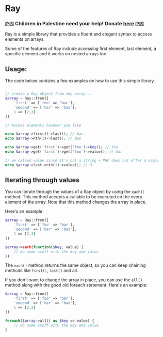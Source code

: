 # Ray

### :palestinian_territories: Children in Palestine need your help! Donate [here](https://donate.unrwa.org/gaza/~my-donation?_cv=1) :palestinian_territories:

Ray is a simple library that provides a fluent and elegant syntax to access elements on arrays.

Some of the features of Ray include accessing first element, last element, a specific element and it works on nested arrays too.

## Usage:

The code below contains a few examples on how to use this simple library.

```php

// create a Ray object from any array...
$array = Ray::from([
    'first' => ['foo' => 'bar'],
    'second' => ['bar' => 'baz'],
    1 => [2,3]
])

// Access elements however you like

echo $array->first()->last(); // bar.
echo $array->nth(1)->last(); // baz

echo $array->get('first')->get('foo')->key(); // foo
echo $array->get('first')->get('foo')->value(); // bar

// we called value since it's not a string + PHP does not offer a magic method similar to __toString when it comes to numeric values.
echo $array->last->nth(1)->value(); // 3
```

## Iterating through values

You can iterate through the values of a Ray object by using the `each()` method. 
This method accepts a callable to be executed on the every element of the array. Note that this method changes the array in place.

Here's an example:

```php
$array = Ray::from([
    'first' => ['foo' => 'bar'],
    'second' => ['bar' => 'baz'],
    1 => [2,3]
])

$array->each(function($key, value) {
    // do some stuff with the key and value
})
```
The `each()` method returns the same object, so you can keep chaining methods like `first()`, `last()` and all.

If you don't want to change the array in place, you can use the `all()` method along with the good old foreach statement. 
Here's an example:

```php
$array = Ray::from([
    'first' => ['foo' => 'bar'],
    'second' => ['bar' => 'baz'],
    1 => [2,3]
])

foreach($array->all() as $key => value) {
    // do some stuff with the key and value
}
```